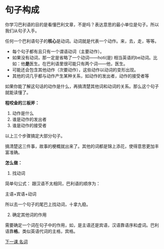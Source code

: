 # 句子构成

你学习巴利语的目的是看懂巴利文章，不是吗？表达意思的最小单位是句子。所以我们从句子入手。

任何一个巴利语句子的**核心**是动词。动词就是代表一个动作。来，去，走，等等。

- 每个句子都有且只有一个谓语动词（主要动作）。
- 如果没有动词，那一定是省略了一个动词——hoti(是) 相当英语的be动词。比如：他**是**医生。在巴利语里很可能只有两个词——他，医生。
- 可能还会包含其他动作（次要动作），这些动作以动词的变形出现。
- 其他的词几乎都与动作产生某种关系，如动作的发出者，动作的接受者等

如果你能了解这句话的动作是什么，再搞清楚其他词和动词的关系。那么这个句子就能读懂了。

**程咬金的三板斧：**
1. 动作是什么
2. 谁是动作的发出者
3. 谁是动作的接受者

以上三个步骤搞定大部分句子。

搞清楚这三件事，故事的梗概就出来了。其他的词都是锦上添花，使得意思更加丰富准确。

**怎么做：**
1. 找动词

简单句公式：
跟汉语不太相同，巴利语的顺序为：

主语+宾语+动词

所以去一个句子的尾巴上找动词，十拿九稳。

2. 确定其他词的作用

需要确定一个词在句子中的作用，如，是主语还是宾语，汉语靠语序和虚词。巴利语靠**格**。类似英语代词的主格，宾格。

[下一课 名词](noun.md)

